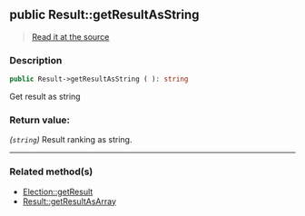 ## public Result::getResultAsString

> [Read it at the source](https://github.com/julien-boudry/Condorcet/blob/master/src/Result.php#L164)

### Description    

```php
public Result->getResultAsString ( ): string
```

Get result as string
    

### Return value:   

*(`string`)* Result ranking as string.


---------------------------------------

### Related method(s)      

* [Election::getResult](/Docs/ApiReferences/Election%20Class/public%20Election--getResult.md)    
* [Result::getResultAsArray](/Docs/ApiReferences/Result%20Class/public%20Result--getResultAsArray.md)    
